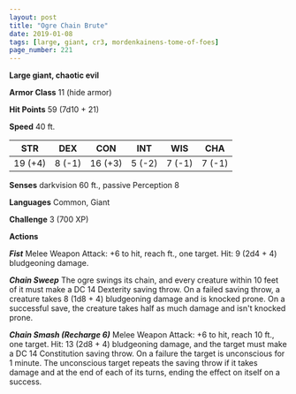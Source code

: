 ```yaml
---
layout: post
title: "Ogre Chain Brute"
date: 2019-01-08
tags: [large, giant, cr3, mordenkainens-tome-of-foes]
page_number: 221
---
```


**Large giant, chaotic evil**

**Armor Class** 11 (hide armor)

**Hit Points** 59  (7d10 + 21)

**Speed** 40 ft.

|   STR   |   DEX   |   CON   |   INT   |   WIS   |   CHA   |
|:-------:|:-------:|:-------:|:-------:|:-------:|:-------:|
| 19 (+4) | 8 (-1) | 16 (+3) | 5 (-2) | 7 (-1) | 7 (-1) |

**Senses** darkvision 60 ft., passive Perception 8

**Languages** Common, Giant

**Challenge** 3 (700 XP)

**Actions**

***Fist*** Melee Weapon Attack: +6 to hit, reach ft., one target. Hit: 9 (2d4 + 4) bludgeoning damage.

***Chain Sweep*** The ogre swings its chain, and every creature within 10 feet of it must make a DC 14 Dexterity saving throw. On a failed saving throw, a creature takes 8 (1d8 + 4) bludgeoning damage and is knocked prone. On a successful save, the creature takes half as much damage and isn't knocked prone.

***Chain Smash (Recharge 6)*** Melee Weapon Attack: +6 to hit, reach 10 ft., one target. Hit: 13 (2d8 + 4) bludgeoning damage, and the target must make a DC 14 Constitution saving throw. On a failure the target is unconscious for 1 minute. The unconscious target repeats the saving throw if it takes damage and at the end of each of its turns, ending the effect on itself on a success.